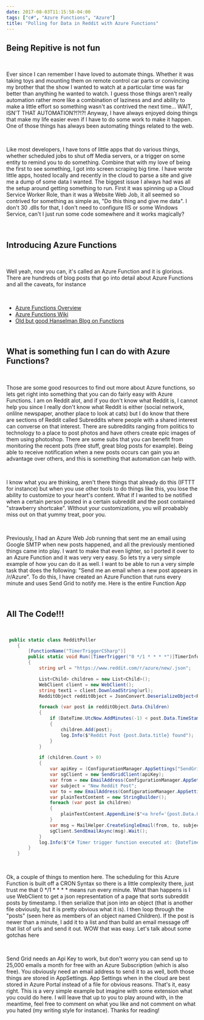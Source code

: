 ```yaml
---
date: 2017-08-03T11:15:58-04:00
tags: ["c#", "Azure Functions", "Azure"]
title: "Polling for Data in Reddit with Azure Functions"
---
```


## Being Repitive is not fun

<br />

Ever since I can remember I have loved to automate things. Whether it was taking toys and mounting them on remote control car parts or convincing my brother that the show I wanted to watch at a particular time was far better than anything he wanted to watch. I guess those things aren't really automation rather more like a combination of laziness and and ability to make a little effort so something wasn't as contrived the next time... WAIT, ISN'T THAT AUTOMATION?!?!?! Anyway, I have always enjoyed doing things that make my life easier even if I have to do some work to make it happen. One of those things has always been automating things related to the web.

<br />

Like most developers, I have tons of little apps that do various things, whether scheduled jobs to shut off Media servers, or a trigger on some entity to remind you to do something. Combine that with my love of being the first to see something, I got into screen scraping big time. I have wrote little apps, hosted locally and recently in the cloud to parse a site and give me a dump of some data I wanted. The biggest issue I always had was all the setup around getting something to run. First it was spinning up a Cloud Service Worker Role, than it was a Website Web Job, it all seemed so contrived for something as simple as, "Do this thing and give me data". I don't 30 .dlls for that, I don't need to configure IIS or some Windows Service, can't I just run some code somewhere and it works magically?

<br />

## Introducing Azure Functions

<br />

Well yeah, now you can, it's called an Azure Function and it is glorious. There are hundreds of blog posts that go into detail about Azure Functions and all the caveats, for instance

<br />

- [Azure Functions Overview](https://docs.microsoft.com/en-us/azure/azure-functions/functions-overview)
- [Azure Functions Wiki](https://github.com/Azure/Azure-Functions/wiki)
- [Old but good Hanselman Blog on Functions](https://www.hanselman.com/blog/WhatIsServerlessComputingExploringAzureFunctions.aspx)

<br />

## What is something fun I can do with Azure Functions?

<br />

Those are some good resources to find out more about Azure functions, so lets get right into something that you can do fairly easy with Azure Functions. I am on Reddit alot, and if you don't know what Reddit is, I cannot help you since I really don't know what Reddit is either (social network, onlilne newspaper, another place to look at cats) but I do know that there are sections of Reddit called Subreddits where people with a shared interest can converse on that interest. There are subreddits ranging from politics to technology to a place to post photos and have others create epic images of them using photoshop. There are some subs that you can benefit from monitoring the recent pots (free stuff, great blog posts for example). Being able to receive notification when a new posts occurs can gain you an advantage over others, and this is something that automation can help with.

<br />

I know what you are thinking, aren't there things that already do this (IFTTT for instance) but when you use other tools to do things like this, you lose the ability to customize to your heart's content. What if I wanted to be notified when a certain person posted in a certain subreddit and the post contained "strawberry shortcake". WIthout your customizations, you will proabably miss out on that yummy treat, poor you.

<br />

Previously, I had an Azure Web Job running that sent me an email using Google SMTP when new posts happened, and all the previously mentioned things came into play. I want to make that even lighter, so I ported it over to an Azure Function and it was very very easy. So lets try a very simple example of how you can do it as well. I want to be able to run a very simple task that does the following: "Send me an email when a new post appears in /r/Azure". To do this, I have created an Azure Function that runs every minute and uses Send Grid to notify me. Here is the entire Function App

<br />

## All The Code!!!

<br />

```csharp
 public static class RedditPoller
    {
        [FunctionName("TimerTriggerCSharp")]
        public static void Run([TimerTrigger("0 */1 * * * *")]TimerInfo myTimer, TraceWriter log)
        {
            string url = "https://www.reddit.com/r/azure/new/.json";

            List<Child> children = new List<Child>();
            WebClient client = new WebClient();
            string text1 = client.DownloadString(url);
            RedditObject redditObject = JsonConvert.DeserializeObject<RedditObject>(text1);

            foreach (var post in redditObject.Data.Children)
            {
                if (DateTime.UtcNow.AddMinutes(-1) < post.Data.TimeStampDate)
                {
                    children.Add(post);
                    log.Info($"Reddit Post {post.Data.title} found");
                }
            }

            if (children.Count > 0)
            {
                var apiKey = (ConfigurationManager.AppSettings["SendGridApiKey"]);
                var sgClient = new SendGridClient(apiKey);
                var from = new EmailAddress(ConfigurationManager.AppSettings["EmailAddress"]);
                var subject = "New Reddit Post";
                var to = new EmailAddress(ConfigurationManager.AppSettings["EmailAddress"]);
                var plainTextContent = new StringBuilder();
                foreach (var post in children)
                {
                    plainTextContent.AppendLine($"<a href='{post.Data.Url}'>{post.Data.title}</a><br />");
                }
                var msg = MailHelper.CreateSingleEmail(from, to, subject, plainTextContent.ToString(), plainTextContent.ToString());
                sgClient.SendEmailAsync(msg).Wait();
            }
            log.Info($"C# Timer trigger function executed at: {DateTime.Now}");
        }
    }
```

<br />

Ok, a couple of things to mention here. The scheduling for this Azure Function is built off a CRON Syntax so there is a little complexity there, just trust me that 0 */1 * * * * means run every minute. What than happens is I use WebClient to get a json representation of a page that sorts subreddit posts by timestamp. I then serialize that json into an object (that is another file obviously, but it is pretty obvious what it is). I then loop through the "posts" (seen here as members of an object named Children). If the post is newer than a minute, I add it to a list and than build an email message off that list of urls and send it out. WOW that was easy. Let's talk about some gotchas here

<br />

Send Grid needs an Api Key to work, but don't worry you can send up to 25,000 emails a month for free with an Azure Subscription (which is also free). You obviously need an email address to send it to as well, both those things are stored in AppSettings. App Settings when in the cloud are best stored in Azure Portal instead of a file for obvious reasons. That's it, easy right. This is a very simple example but imagine with some extension what you could do here. I will leave that up to you to play around with, in the meantime, feel free to comment on what you like and not comment on what you hated (my writing style for instance). Thanks for reading!